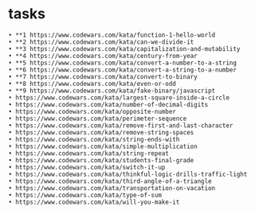# tasks

    • **1 https://www.codewars.com/kata/function-1-hello-world
    • **2 https://www.codewars.com/kata/can-we-divide-it
    • **3 https://www.codewars.com/kata/capitalization-and-mutability
    • **4 https://www.codewars.com/kata/century-from-year
    • **5 https://www.codewars.com/kata/convert-a-number-to-a-string
    • **6 https://www.codewars.com/kata/convert-a-string-to-a-number
    • **7 https://www.codewars.com/kata/convert-to-binary
    • **8 https://www.codewars.com/kata/even-or-odd
    • **9 https://www.codewars.com/kata/fake-binary/javascript
    • https://www.codewars.com/kata/largest-square-inside-a-circle
    • https://www.codewars.com/kata/number-of-decimal-digits
    • https://www.codewars.com/kata/opposite-number
    • https://www.codewars.com/kata/perimeter-sequence
    • https://www.codewars.com/kata/remove-first-and-last-character
    • https://www.codewars.com/kata/remove-string-spaces
    • https://www.codewars.com/kata/string-ends-with
    • https://www.codewars.com/kata/simple-multiplication
    • https://www.codewars.com/kata/string-repeat
    • https://www.codewars.com/kata/students-final-grade
    • https://www.codewars.com/kata/switch-it-up
    • https://www.codewars.com/kata/thinkful-logic-drills-traffic-light
    • https://www.codewars.com/kata/third-angle-of-a-triangle
    • https://www.codewars.com/kata/transportation-on-vacation
    • https://www.codewars.com/kata/type-of-sum
    • https://www.codewars.com/kata/will-you-make-it
